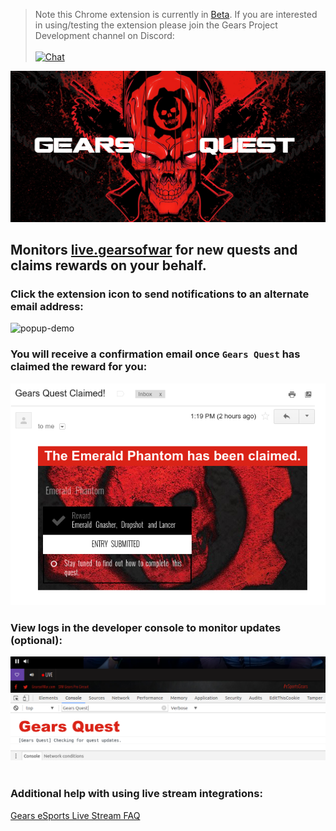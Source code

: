 > Note this Chrome extension is currently in [Beta](https://en.wikipedia.org/wiki/Software_release_life_cycle#Beta). If you are interested in using/testing the extension please join the Gears Project Development channel on Discord:<br/><br/> [![Chat](https://img.shields.io/badge/chat-on%20discord-7289da.svg)](https://discord.gg/NvjBC7E)

![logo](https://github.com/TheanosLearning/GearsQuest/raw/master/images/gears-quest-logo.png)

## Monitors [live.gearsofwar](http://live.gearsofwar.com/) for new quests and claims rewards on your behalf.

### Click the extension icon to send notifications to an alternate email address:
![popup-demo](https://media.giphy.com/media/zeKBFQXfuO7ba/giphy.gif)

### You will receive a confirmation email once `Gears Quest` has claimed the reward for you:
![email](https://github.com/TheanosLearning/GearsQuest/raw/master/images/email-notification-mobile.png)

### View logs in the developer console to monitor updates (optional):
![console logs](https://github.com/TheanosLearning/GearsQuest/raw/master/images/console-logs.png)
<br/>
<br/>

### Additional help with using live stream integrations:
[Gears eSports Live Stream FAQ](https://gearsofwar.com/en-us/esports/live-stream-help)
